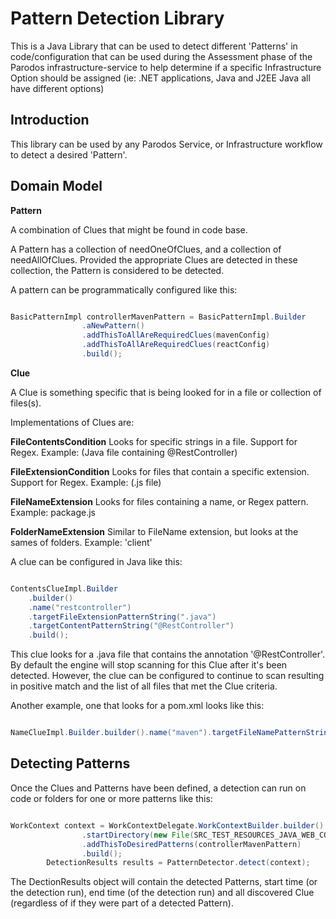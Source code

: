 # Pattern Detection Library

This is a Java Library that can be used to detect different 'Patterns' in code/configuration that can be used during the Assessment phase of the Parodos infrastructure-service to help determine if a specific Infrastructure Option should be assigned (ie: .NET applications, Java and J2EE Java all have different options)

## Introduction

This library can be used by any Parodos Service, or Infrastructure workflow to detect a desired 'Pattern'.

## Domain Model

**Pattern**

A combination of Clues that might be found in code base.

A Pattern has a collection of needOneOfClues, and a collection of needAllOfClues. Provided the appropriate Clues are detected in these collection, the Pattern is considered to be detected.

A pattern can be programmatically configured like this:

```java

BasicPatternImpl controllerMavenPattern = BasicPatternImpl.Builder
				.aNewPattern()
				.addThisToAllAreRequiredClues(mavenConfig)
				.addThisToAllAreRequiredClues(reactConfig)
				.build();
```

**Clue**

A Clue is something specific that is being looked for in a file or collection of files(s).

Implementations of Clues are:

**FileContentsCondition** Looks for specific strings in a file. Support for Regex. Example: (Java file containing @RestController)

**FileExtensionCondition** Looks for files that contain a specific extension. Support for Regex. Example: (.js file)

**FileNameExtension** Looks for files containing a name, or Regex pattern. Example: package.js

**FolderNameExtension** Similar to FileName extension, but looks at the sames of folders. Example: 'client'

A clue can be configured in Java like this:

```java

ContentsClueImpl.Builder
	.builder()
	.name("restcontroller")
	.targetFileExtensionPatternString(".java")
	.targetContentPatternString("@RestController")
	.build();

```

This clue looks for a .java file that contains the annotation '@RestController'. By default the engine will stop scanning for this Clue after it's been detected. However, the clue can be configured to continue to scan resulting in positive match and the list of all files that met the Clue criteria.

Another example, one that looks for a pom.xml looks like this:

```java

NameClueImpl.Builder.builder().name("maven").targetFileNamePatternString("pom.xml").build();

```


## Detecting Patterns

Once the Clues and Patterns have been defined, a detection can run on code or folders for one or more patterns like this:

```java

WorkContext context = WorkContextDelegate.WorkContextBuilder.builder()
				.startDirectory(new File(SRC_TEST_RESOURCES_JAVA_WEB_CONTROLLER_CLUE).getAbsolutePath())
				.addThisToDesiredPatterns(controllerMavenPattern)
				.build();
		DetectionResults results = PatternDetector.detect(context);

```

The DectionResults object will contain the detected Patterns, start time (or the detection run), end time (of the detection run) and all discovered Clue (regardless of if they were part of a detected Pattern).

